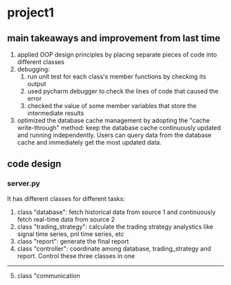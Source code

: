 # project1

## main takeaways and improvement from last time
1. applied OOP design principles by placing separate pieces of code into different classes
2. debugging:
    1. run unit test for each class's member functions by checking its output
    2. used pycharm debugger to check the lines of code that caused the error
    3. checked the value of some member variables that store the intermediate results
3. optimized the database cache management by adopting the "cache write-through" method: keep the database cache continuously updated and running independently. Users can query data from the database cache and immediately get the most updated data. 
 
## code design
### server.py
It has different classes for different tasks:
1. class "database": fetch historical data from source 1 and continuously fetch real-time data from source 2
2. class "trading_strategy": calculate the trading strategy analystics like signal time series, pnl time series, etc
3. class "report": generate the final report
4. class "controller": coordinate among database, trading_strategy and report. Control these three classes in one
----
5. class "communication

